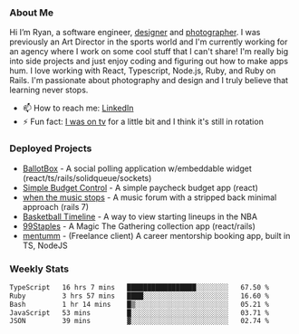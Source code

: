 ### About Me
Hi I’m Ryan, a software engineer, [designer](https://www.denvermullets.com/video) and [photographer](https://www.denvermullets.com/). I was previously an Art Director in the sports world and I'm currently working for an agency where I work on some cool stuff that I can't share! I'm really big into side projects and just enjoy coding and figuring out how to make apps hum. I love working with React, Typescript, Node.js, Ruby, and Ruby on Rails. I'm passionate about photography and design and I truly believe that learning never stops.

- 📫 How to reach me: [LinkedIn](https://www.linkedin.com/in/ryanvaznis)
- ⚡ Fun fact: [I was on tv](https://vimeo.com/381425882) for a little bit and I think it's still in rotation

### Deployed Projects
- [BallotBox](https://voteballotbox.com/) - A social polling application w/embeddable widget (react/ts/rails/solidqueue/sockets)
- [Simple Budget Control](https://simplebudgetcontrol.com/) - A simple paycheck budget app (react)
- [when the music stops](https://whenthemusicstops.net) - A music forum with a stripped back minimal approach (rails 7)
- [Basketball Timeline](https://basketball-timeline.com/?team=PHO&year=2023) - A way to view starting lineups in the NBA
- [99Staples](https://www.99staples.com/collections/denvermullets/9) - A Magic The Gathering collection app (react/rails)
- [mentumm](https://portal.mentumm.com/) - (Freelance client) A career mentorship booking app, built in TS, NodeJS

### Weekly Stats
<!--START_SECTION:waka-->

```txt
TypeScript   16 hrs 7 mins   █████████████████░░░░░░░░   67.50 %
Ruby         3 hrs 57 mins   ████░░░░░░░░░░░░░░░░░░░░░   16.60 %
Bash         1 hr 14 mins    █▒░░░░░░░░░░░░░░░░░░░░░░░   05.21 %
JavaScript   53 mins         █░░░░░░░░░░░░░░░░░░░░░░░░   03.71 %
JSON         39 mins         ▓░░░░░░░░░░░░░░░░░░░░░░░░   02.74 %
```

<!--END_SECTION:waka-->

